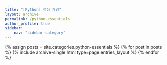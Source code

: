 ```yaml
---
title: "[Python] 핵심 개념"
layout: archive
permalink: /python-essentials
author_profile: true
sidebar:
    nav: "sidebar-category"
---
```



{% assign posts = site.categories.python-essentials %}
{% for post in posts %} {% include archive-single.html type=page.entries_layout %} {% endfor %}